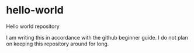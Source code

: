 # hello-world
Hello world repository

I am writing this in accordance with the github beginner guide. I do not plan on keeping this repository around for long.
